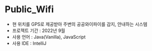# Public_Wifi
- 현 위치를 GPS로 제공받아 주변의 공공와이파이를 감지, 안내하는 시스템
- 프로젝트 기간 : 2022년 9월
- 사용 언어 : Java(Vanilla), JavaScript
- 사용 IDE : IntelliJ

